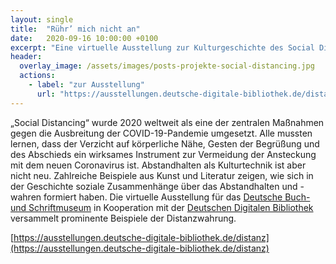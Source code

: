 ```yaml
---
layout: single
title:  "Rühr’ mich nicht an"
date:   2020-09-16 10:00:00 +0100
excerpt: "Eine virtuelle Ausstellung zur Kulturgeschichte des Social Distancing"
header:
  overlay_image: /assets/images/posts-projekte-social-distancing.jpg
  actions:
    - label: "zur Ausstellung"
      url: "https://ausstellungen.deutsche-digitale-bibliothek.de/distanz"
---
```


„Social Distancing“ wurde 2020 weltweit als eine der zentralen Maßnahmen gegen die Ausbreitung der COVID-19-Pandemie umgesetzt. Alle mussten lernen, dass der Verzicht auf körperliche Nähe, Gesten der Begrüßung und des Abschieds ein wirksames Instrument zur Vermeidung der Ansteckung mit dem neuen Coronavirus ist. Abstandhalten als Kulturtechnik ist aber nicht neu. Zahlreiche Beispiele aus Kunst und Literatur zeigen, wie sich in der Geschichte soziale Zusammenhänge über das Abstandhalten und -wahren formiert haben. Die virtuelle Ausstellung für das [Deutsche Buch- und Schriftmuseum](https://www.dnb.de/dbsm) in Kooperation mit der [Deutschen Digitalen Bibliothek](https://www.ddb.de) versammelt prominente Beispiele der Distanzwahrung.

[https://ausstellungen.deutsche-digitale-bibliothek.de/distanz](https://ausstellungen.deutsche-digitale-bibliothek.de/distanz)